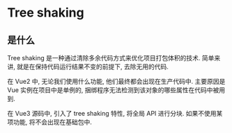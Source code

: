 # Tree shaking

## 是什么

Tree shaking 是一种通过清除多余代码方式来优化项目打包体积的技术. 简单来讲, 就是在保持代码运行结果不变的前提下, 去除无用的代码.

在 Vue2 中, 无论我们使用什么功能, 他们最终都会出现在生产代码中. 主要原因是 Vue 实例在项目中是单例的, 捆绑程序无法检测到该对象的哪些属性在代码中被用到.

在 Vue3 源码中, 引入了 tree shaking 特性, 将全局 API 进行分块. 如果不使用某项功能, 将不会出现在基础包中.
